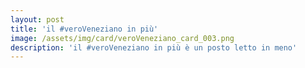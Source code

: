 ```yaml
---
layout: post
title: 'il #veroVeneziano in più'
image: /assets/img/card/veroVeneziano_card_003.png
description: 'il #veroVeneziano in più è un posto letto in meno'
---
```

